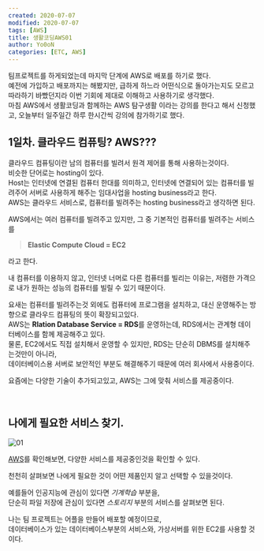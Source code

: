 ```yaml
---
created: 2020-07-07
modified: 2020-07-07
tags: [AWS]
title: 생활코딩AWS01
author: Yo0oN
categories: [ETC, AWS]
---
```


팀프로젝트를 하게되었는데 마지막 단계에 AWS로 배포를 하기로 했다.<br>
예전에 가입하고 배포까지는 해봤지만, 급하게 하느라 어떤식으로 돌아가는지도 모르고 따라하기 바빴던지라 이번 기회에 제대로 이해하고 사용하기로 생각했다.<br>
마침 AWS에서 생활코딩과 함께하는 AWS 탐구생활 이라는 강의를 한다고 해서 신청했고, 오늘부터 일주일간 하루 한시간씩 강의에 참가하기로 했다.


## 1일차. 클라우드 컴퓨팅? AWS???

클라우드 컴퓨팅이란 남의 컴퓨터를 빌려서 원격 제어를 통해 사용하는것이다.<br>
비슷한 단어로는 hosting이 있다.<br>
Host는 인터넷에 연결된 컴퓨터 한대를 의미하고, 인터넷에 연결되어 있는 컴퓨터를 빌려주어 서버로 사용하게 해주는 임대사업을 hosting business라고 한다.<br>
AWS는 클라우드 서비스로, 컴퓨터를 빌려주는 hosting business라고 생각하면 된다.

AWS에서는 여러 컴퓨터를 빌려주고 있지만, 그 중 기본적인 컴퓨터를 빌려주는 서비스를<br>
> **Elastic Compute Cloud = EC2**

라고 한다.<br>

내 컴퓨터를 이용하지 않고, 인터넷 너머로 다른 컴퓨터를 빌리는 이유는, 저렴한 가격으로 내가 원하는 성능의 컴퓨터를 빌릴 수 있기 때문이다.

요새는 컴퓨터를 빌려주는것 외에도 컴퓨터에 프로그램을 설치하고, 대신 운영해주는 방향으로 클라우드 컴퓨팅의 뜻이 확장되고있다.<br>
AWS는 **Rlation Database Service = RDS**를 운영하는데, RDS에서는 관계형 데이터베이스를 함께 제공해주고 있다.<br>
물론, EC2에서도 직접 설치해서 운영할 수 있지만, RDS는 단순히 DBMS를 설치해주는것만이 아니라,<br>
데이터베이스용 서버로 보안적인 부분도 해결해주기 때문에 여러 회사에서 사용중이다.

요즘에는 다양한 기술이 추가되고있고, AWS는 그에 맞춰 서비스를 제공중이다.

<br>

## 나에게 필요한 서비스 찾기.

![01](https://user-images.githubusercontent.com/53729311/180647104-fd913f90-9fde-48c4-8abc-1d84a8599a4f.jpg)

[AWS](https://aws.amazon.com/ko/)를 확인해보면, 다양한 서비스를 제공중인것을 확인할 수 있다.

천천히 살펴보면 나에게 필요한 것이 어떤 제품인지 알고 선택할 수 있을것이다.

예를들어 인공지능에 관심이 있다면 <cite>기계학습</cite> 부분을,<br>
단순히 파일 저장에 관심이 있다면 <cite>스토리지</cite> 부분의 서비스를 살펴보면 된다.

나는 팀 프로젝트는 어플을 만들어 배포할 예정이므로,<br>
데이터베이스가 있는 데이터베이스부분의 서비스와, 가상서버를 위한 EC2를 사용할 것이다.

